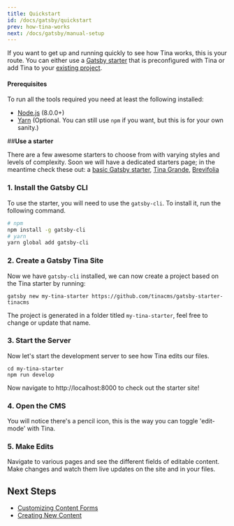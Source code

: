```yaml
---
title: Quickstart
id: /docs/gatsby/quickstart
prev: how-tina-works
next: /docs/gatsby/manual-setup
---
```


If you want to get up and running quickly to see how Tina works, this is your route. You can either use a [Gatsby starter](https://github.com/tinacms/gatsby-starter-tinacms) that is preconfigured with Tina or add Tina to your [existing project](/docs/gatsby/manual-setup).

#### Prerequisites

To run all the tools required you need at least the following installed:

- [Node.js](https://nodejs.org/en/) (8.0.0+)
- [Yarn](https://yarnpkg.com) (Optional. You can still use `npm` if you want, but this is for your own sanity.)

##**Use a starter**

<tip>There are a few awesome starters to choose from with varying styles and levels of complexity. Soon we will have a dedicated starters page; in the meantime check these out: a [basic Gatsby starter](https://github.com/tinacms/gatsby-starter-tinacms), [Tina Grande](https://github.com/tinacms/tina-starter-grande), [Brevifolia](https://github.com/kendallstrautman/brevifolia-gatsby-tinacms)</tip>

### 1. Install the Gatsby CLI

To use the starter, you will need to use the `gatsby-cli`. To install it, run the following command.

```bash
# npm
npm install -g gatsby-cli
# yarn
yarn global add gatsby-cli
```

### 2. Create a Gatsby Tina Site

Now we have `gatsby-cli` installed, we can now create a project based on the Tina starter by running:

```
gatsby new my-tina-starter https://github.com/tinacms/gatsby-starter-tinacms
```

The project is generated in a folder titled `my-tina-starter`, feel free to change or update that name.

### 3. Start the Server
Now let's start the development server to see how Tina edits our files.

```
cd my-tina-starter
npm run develop
```

Now navigate to http://localhost:8000 to check out the starter site!

### 4. Open the CMS

You will notice there's a pencil icon, this is the way you can toggle 'edit-mode' with Tina.

### 5. Make Edits

Navigate to various pages and see the different fields of editable content. Make changes and watch them live updates on the site and in your files.

## Next Steps

- [Customizing Content Forms](/docs/gatsby/custom-fields)
- [Creating New Content](/docs/gatsby/markdown#creating-new-markdown-files)
